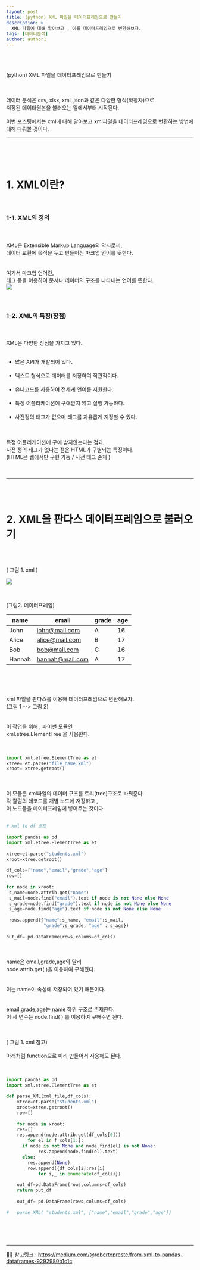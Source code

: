 ```yaml
---
layout: post
title: (python) XML 파일을 데이터프레임으로 만들기
description: >
  XML 파일에 대해 알아보고 , 이를 데이터프레임으로 변환해보자. 
tags: [데이터분석]
author: author1
---
```


<br><br>

(python) XML 파일을 데이터프레임으로 만들기

<br><br>
데이터 분석은   csv, xlsx, xml, json과 같은 다양한 형식(확장자)으로<br>
저장된 데이터원본을 불러오는 일에서부터 시작된다.<br><br>이번 포스팅에서는 xml에 대해 알아보고
xml파일을 데이터프레임으로 변환하는 방법에 대해 다뤄볼 것이다.

---
  
<br><Br><br>

# 1. XML이란?<br><br>
  
### 1-1. XML의 정의 <br><br>
<br>XML은 Extensible Markup Language의 약자로써,<br>
데이터 교환에 목적을 두고 만들어진 마크업 언어를 뜻한다.<br><Br><br>
여기서 마크업 언어란,<br>
태그 등을 이용하여 문서나 데이터의 구조를 나타내는 언어를 뜻한다.<br>
![](https://images.velog.io/images/datata29/post/6c53e769-046f-4cc6-98d7-6022959eb651/xml_example.png)
<br><br><br>

### 1-2. XML의 특징(장점)

<br><br> XML은 다양한 장점을 가지고 있다.<br><br>

- 많은 API가 개발되어 있다. <br><br>
- 텍스트 형식으로 데이터를 저장하여 직관적이다.<br><br>
- 유니코드를 사용하여 전세계 언어를 지원한다. <br><br>
- 특정 어플리케이션에 구애받지 않고 실행 가능하다.<br><br>
- 사전정의 태그가 없으며 태그를 자유롭게 지정할 수 있다. <br><Br>  <br>
  
특정 어플리케이션에 구애 받지않는다는 점과, <br>
사전 정의 태그가 없다는 점은  HTML과 구별되는 특징이다.<br>
(HTML은 웹에서만 구현 가능 / 사전 태그 존재 ) <br><br><br>
 
---

<br><Br>

# 2. XML을 판다스 데이터프레임으로 불러오기 
  
<br><br>  

( 그림 1.  xml )

![](https://images.velog.io/images/datata29/post/59ce6381-6c0b-4155-aee5-de9af6039d37/xml_example2.png) 

<br>  

(그림2. 데이터프레임)    


 | name   | email           | grade | age  |
| ------ | --------------- | ----- | ---- |
| John   | john@mail.com   | A     | 16   |
| Alice  | alice@mail.com  | B     | 17   |
| Bob    | bob@mail.com    | C     | 16   |
| Hannah | hannah@mail.com | A     | 17   |


<br><br><br>

xml 파일을 판다스를 이용해 데이터프레임으로 변환해보자. <br>
(그림 1 --> 그림 2) <br><br> <br>
  이 작업을 위해 , 파이썬 모듈인 <br>
  xml.etree.ElementTree 을 사용한다.<br><br><br>
  
```python
import xml.etree.ElementTree as et
xtree= et.parse("file_name.xml")
xroot= xtree.getroot()  
```  
<br><Br>  이 모듈은 xml파일의 데이터 구조를 트리(tree)구조로 바꿔준다.<br>
각 칼럼의 레코드를 개별 노드에 저장하고 , <br>
  이 노드들을 데이터프레임에 넣어주는 것이다. 
<br><Br>

 ```python
# xml to df 코드
  
import pandas as pd
import xml.etree.ElementTree as et
  
xtree=et.parse("students.xml")
xroot=xtree.getroot()
  
df_cols=["name","email","grade","age"]
row=[]
  
for node in xroot:
  s_name=node.attrib.get("name")
  s_mail=node.find("email").text if node is not None else None
  s_grade=node.find("grade").text if node is not None else None
  s_age=node.find("age").text if node is not None else None
  
  rows.append({"name":s_name, "email":s_mail,
               "grade":s_grade, "age" : s_age})
  
 out_df= pd.DataFrame(rows,colums=df_cols) 
```
<br><br> name은 email,grade,age와 달리 <br>
  node.attrib.get( )을 이용하여 구해줬다.   <br><br><br>
 이는  name이 속성에 저장되어 있기 때문이다.<br><br><br>
 email,grade,age는 name 하위 구조로 존재한다.<br>
 이 세 변수는 node.find( ) 를 이용하여 구해주면 된다. <br><br><br>
  
  ( 그림 1. xml 참고)<br><br> 아래처럼  function으로 미리 만들어서 사용해도 된다. <br><br><br>

```python
import pandas as pd
import xml.etree.ElementTree as et
  
def parse_XML(xml_file,df_cols):  
    xtree=et.parse("students.xml")
    xroot=xtree.getroot()
    row=[]
  
    for node in xroot:
  	res=[]
   	res.append(node.attrib.get(df_cols[0]))
    	for el in f_cols[1:]:
   	  if node is not None and node.find(el) is not None:
     		res.append(node.find(el).text)
  	  else:
   		res.append(None)
        row.append({df_cols[i]:res[i] 
  		    for i,_ in enumerate(df_cols)})
  
    out_df=pd.DataFrame(rows,columns=df_cols)
    return out_df
  
    out_df= pd.DataFrame(rows,colums=df_cols) 
  
#   parse_XML( "students.xml", ["name","email","grade","age"])
``` 

<br><br><br>
  
  

---  
  
  
✋🏾 참고링크 : https://medium.com/@robertopreste/from-xml-to-pandas-dataframes-9292980b1c1c
  
  